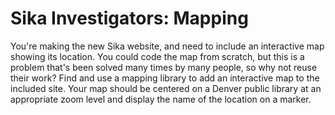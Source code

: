 # Sika Investigators: Mapping

You're making the new Sika website, and need to include an interactive map showing its location. You could code the map from scratch, but this is a problem that's been solved many times by many people, so why not reuse their work? Find and use a mapping library to add an interactive map to the included site. Your map should be centered on a Denver public library at an appropriate zoom level and display the name of the location on a marker.

